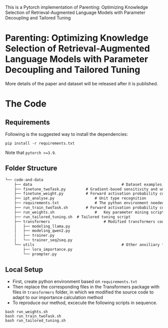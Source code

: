 This is a Pytorch implementation of Parenting: Optimizing Knowledge Selection of Retrieval-Augmented Language Models with Parameter Decoupling and Tailored Tuning

# Parenting: Optimizing Knowledge Selection of Retrieval-Augmented Language Models with Parameter Decoupling and Tailored Tuning

More details of the paper and dataset will be released after it is published.


# The Code

## Requirements

Following is the suggested way to install the dependencies:

    pip install -r requirements.txt

Note that ``pytorch >=3.9``.

## Folder Structure

```tex
└── code-and-data
    ├── data										# Dataset examples, detailed version will be released soon
    ├── finetune_twoTask.py			# Gradient-based sensitivity and uncertainty calculation
    ├── finetune_weight.py			# Forward activation probability computation
    ├── ipt_analyse.py					# Unit type recognition
    ├── requirements.txt				# The python environment needed for Parenting
    ├── run_train_twoTask.sh		# Forward activation probability computation script
    ├── run_weights.sh					#	Key parameter mining script
    ├── run_tailored_tuning.sh  # Tailored tuning script
    ├── transformers						# Modified transformers code
    │   ├── modeling_llama.py
    │   ├── modeling_qwen2.py
    │   ├── trainer.py
    │   └── trainer_seq2seq.py
    └── utils										# Other anxiliary functions
        ├── lora_importance.py
        └── prompter.py
```

 ## Local Setup
  - First, create python environment based on `requirements.txt`
  - Then replace the corresponding files in the Transformers package with files in `transformers` folder, in which we modified the source code to adapt to our importance calculation method
  - To reproduce our method, excecute the following scripts in sequence.

```shell
bash run_weights.sh
bash run_train_twoTask.sh
bash run_tailored_tuning.sh
```

